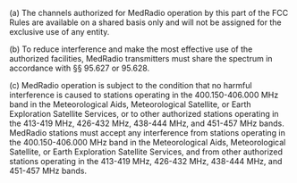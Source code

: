 (a) The channels authorized for MedRadio operation by this part of the FCC Rules are available on a shared basis only and will not be assigned for the exclusive use of any entity.

(b) To reduce interference and make the most effective use of the authorized facilities, MedRadio transmitters must share the spectrum in accordance with §§ 95.627 or 95.628.

(c) MedRadio operation is subject to the condition that no harmful interference is caused to stations operating in the 400.150-406.000 MHz band in the Meteorological Aids, Meteorological Satellite, or Earth Exploration Satellite Services, or to other authorized stations operating in the 413-419 MHz, 426-432 MHz, 438-444 MHz, and 451-457 MHz bands. MedRadio stations must accept any interference from stations operating in the 400.150-406.000 MHz band in the Meteorological Aids, Meteorological Satellite, or Earth Exploration Satellite Services, and from other authorized stations operating in the 413-419 MHz, 426-432 MHz, 438-444 MHz, and 451-457 MHz bands.

